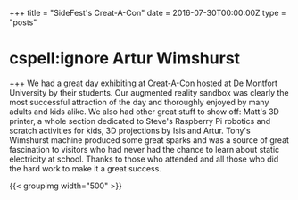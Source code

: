 +++
title = "SideFest's Creat-A-Con"
date = 2016-07-30T00:00:00Z
type = "posts"
# cspell:ignore Artur Wimshurst
+++
We had a great day exhibiting at Creat-A-Con hosted at De Montfort University by their students. 
Our augmented reality sandbox was clearly the most successful attraction of the day and thoroughly enjoyed by many adults and kids alike. 
We also had other great stuff to show off: Matt's 3D printer, a whole section dedicated to Steve's Raspberry Pi robotics and scratch activities for kids, 3D projections by Isis and Artur. 
Tony's Wimshurst machine produced some great sparks and was a source of great fascination to visitors who had never had the chance to learn about static electricity at school. 
Thanks to those who attended and all those who did the hard work to make it a great success.

{{< groupimg width="500" >}}